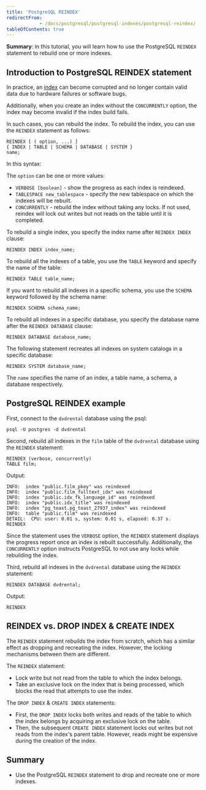 ```yaml
---
title: 'PostgreSQL REINDEX'
redirectFrom: 
            - /docs/postgresql/postgresql-indexes/postgresql-reindex/
tableOfContents: true
---
```


**Summary**: in this tutorial, you will learn how to use the PostgreSQL `REINDEX` statement to rebuild one or more indexes.



## Introduction to PostgreSQL REINDEX statement



In practice, an [index](https://www.postgresqltutorial.com/postgresql-indexes/) can become corrupted and no longer contain valid data due to hardware failures or software bugs.



Additionally, when you create an index without the `CONCURRENTLY` option, the index may become invalid if the index build fails.



In such cases, you can rebuild the index. To rebuild the index, you can use the `REINDEX` statement as follows:



```
REINDEX [ ( option, ...) ]
{ INDEX | TABLE | SCHEMA | DATABASE | SYSTEM }
name;
```



In this syntax:



The `option` can be one or more values:



- `VERBOSE [boolean]` - show the progress as each index is reindexed.
- `TABLESPACE new_tablespace` - specify the new tablespace on which the indexes will be rebuilt.
- `CONCURRENTLY` - rebuild the index without taking any locks. If not used, reindex will lock out writes but not reads on the table until it is completed.


To rebuild a single index, you specify the index name after `REINDEX INDEX` clause:



```
REINDEX INDEX index_name;
```



To rebuild all the indexes of a table, you use the `TABLE` keyword and specify the name of the table:



```
REINDEX TABLE table_name;
```



If you want to rebuild all indexes in a specific schema, you use the `SCHEMA` keyword followed by the schema name:



```
REINDEX SCHEMA schema_name;
```



To rebuild all indexes in a specific database, you specify the database name after the `REINDEX DATABASE` clause:



```
REINDEX DATABASE database_name;
```



The following statement recreates all indexes on system catalogs in a specific database:



```
REINDEX SYSTEM database_name;
```



The `name` specifies the name of an index, a table name, a schema, a database respectively.



## PostgreSQL REINDEX example



First, connect to the `dvdrental` database using the psql:



```
psql -U postgres -d dvdrental
```



Second, rebuild all indexes in the `film` table of the `dvdrental` database using the `REINDEX` statement:



```
REINDEX (verbose, concurrently)
TABLE film;
```



Output:



```
INFO:  index "public.film_pkey" was reindexed
INFO:  index "public.film_fulltext_idx" was reindexed
INFO:  index "public.idx_fk_language_id" was reindexed
INFO:  index "public.idx_title" was reindexed
INFO:  index "pg_toast.pg_toast_27937_index" was reindexed
INFO:  table "public.film" was reindexed
DETAIL:  CPU: user: 0.01 s, system: 0.01 s, elapsed: 0.37 s.
REINDEX
```



Since the statement uses the `VERBOSE` option, the `REINDEX` statement displays the progress report once an index is rebuilt successfully. Additionally, the `CONCURRENTLY` option instructs PostgreSQL to not use any locks while rebuilding the index.



Third, rebuild all indexes in the `dvdrental` database using the `REINDEX` statement:



```
REINDEX DATABASE dvdrental;
```



Output:



```
REINDEX
```



## REINDEX vs. DROP INDEX & CREATE INDEX



The `REINDEX` statement rebuilds the index from scratch, which has a similar effect as dropping and recreating the index. However, the locking mechanisms between them are different.



The `REINDEX` statement:



- Lock write but not read from the table to which the index belongs.
- Take an exclusive lock on the index that is being processed, which blocks the read that attempts to use the index.


The `DROP INDEX` & `CREATE INDEX` statements:



- First, the `DROP INDEX` locks both writes and reads of the table to which the index belongs by acquiring an exclusive lock on the table.
- Then, the subsequent `CREATE INDEX` statement locks out writes but not reads from the index's parent table. However, reads might be expensive during the creation of the index.


## Summary



- Use the PostgreSQL `REINDEX` statement to drop and recreate one or more indexes.
